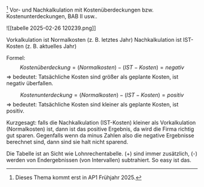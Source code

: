 [^1]
Vor- und Nachkalkulation mit Kostenüberdeckungen bzw. Kostenunterdeckungen, BAB II usw..

![[tabelle 2025-02-26 120239.png]]

Vorkalkulation ist Normalkosten (z. B. letztes Jahr)
Nachkalkulation ist IST-Kosten (z. B. aktuelles Jahr)

Formel:
$$
Kostenüberdeckung = (Normalkosten) - (IST-Kosten) = negativ
$$
=> bedeutet: Tatsächliche Kosten sind größer als geplante Kosten, ist negativ überfallen.

$$
Kostenunterdeckung = (Normalkosten) - (IST-Kosten) = positiv
$$
=> bedeutet: Tatsächliche Kosten sind kleiner als geplante Kosten, ist positiv.

Kurzgesagt: falls die Nachkalkulation (IST-Kosten) kleiner als Vorkalkulation (Normalkosten) ist, dann ist das positive Ergebnis, da wird die Firma richtig gut sparen. Gegenfalls wenn da minus Zahlen also die negative Ergebnisse berechnet sind, dann sind sie halt nicht sparend.

Die Tabelle ist an Sicht wie Lohnrechentabelle. (+) sind immer zusätzlich, (-) werden von Endergebnissen (von Intervallen) subtrahiert. So easy ist das.




[^1]: Dieses Thema kommt erst in AP1 Frühjahr 2025.
	
